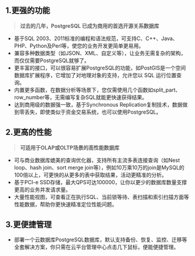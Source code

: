 ## 1.更强的功能
> **过去的几年，PostgreSQL 已成为商用的首选开源关系数据库**
- 基于SQL 2003、2011标准的编程和语法规范，可支持C、C++、Java、PHP、Python及Perl等，使您的业务开发更简单更易用。
- 兼容多种数据类型（如JSON、XML、自定义等），让业务无需复杂的架构，而仅仅需要PostgreSQL就够了。
- 更丰富的接口，可以很容易扩展PostgreSQL的功能，如PostGIS是一个空间数据库扩展程序，它增加了对地理对象的支持，允许您以 SQL 运行位置查询。
- 内置更多函数，在数据分析等场景下，您仅需使用几个函数如split_part、row_number等，无需编写复杂SQL就能更快速获得结果。
- 达到商用级的数据强一致，基于Synchronous Replication复制技术，数据做到零丢失，即使类似于资金交易系统，也可以使用PostgreSQL。

## 2.更高的性能
> **可适用于OLAP或OLTP场景的高性能数据库**
- 可与商业数据库媲美的查询优化器，支持所有主流多表连接查询（如Nest loop、hash join、sort merge join等），例如10万乘10万的join是MySQL的100倍以上，可更快的从更多的表中获取结果，活动更精准的分析。
- 基于PCI-e SSD存储，最大QPS可达100000，让你以更少的数据库数量支撑更高的业务并发请求量。
- 大量性能视图，可查看正在执行SQL、当前锁等待、表扫描和索引扫描方面等性能数据，帮助你更快速精准定位性能问题。

## 3.更便捷管理
> 
- 部署一个云数据库PostgreSQL数据库，默认支持备份、恢复、监控、迁移等全套解决方案，你只需在云平台管理中心点击几下鼠标，便能便捷管理。

